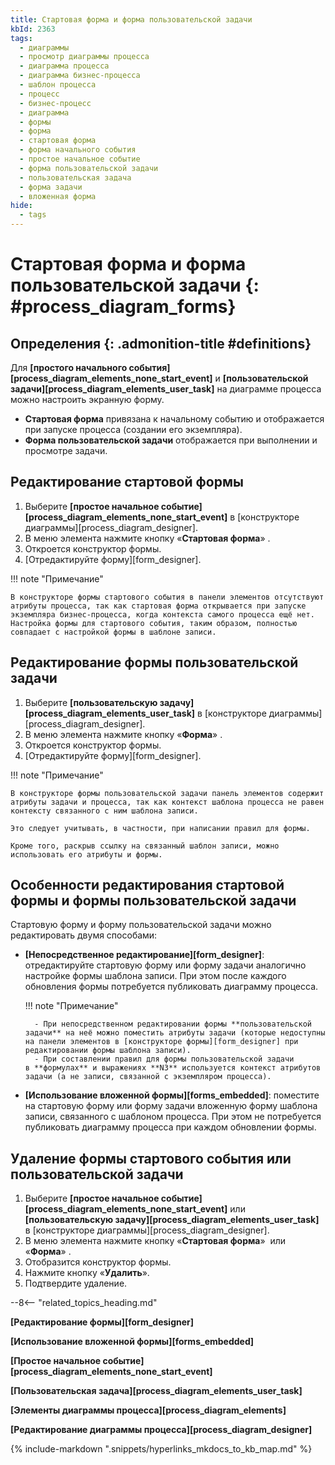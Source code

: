 ```yaml
---
title: Стартовая форма и форма пользовательской задачи
kbId: 2363
tags:
  - диаграммы
  - просмотр диаграммы процесса
  - диаграмма процесса
  - диаграмма бизнес-процесса
  - шаблон процесса
  - процесс
  - бизнес-процесс
  - диаграмма
  - формы
  - форма
  - стартовая форма
  - форма начального события
  - простое начальное событие
  - форма пользовательской задачи
  - пользовательская задача
  - форма задачи
  - вложенная форма
hide:
  - tags
---
```


# Стартовая форма и форма пользовательской задачи {: #process_diagram_forms}

<div class="admonition question" markdown="block">

## Определения {: .admonition-title #definitions}

Для **[простого начального события][process_diagram_elements_none_start_event]** и **[пользовательской задачи][process_diagram_elements_user_task]** на диаграмме процесса можно настроить экранную форму.

- **Стартовая форма** привязана к начальному событию и отображается при запуске процесса (создании его экземпляра).
- **Форма пользовательской задачи** отображается при выполнении и просмотре задачи.

</div>

## Редактирование стартовой формы

1. Выберите **[простое начальное событие][process_diagram_elements_none_start_event]** в [конструкторе диаграммы][process_diagram_designer].
2. В меню элемента нажмите кнопку «**Стартовая форма**» <i class="fa-light fa-window-maximize"></i>.
3. Откроется конструктор формы.
4. [Отредактируйте форму][form_designer].

!!! note "Примечание"

    В конструкторе формы стартового события в панели элементов отсутствуют атрибуты процесса, так как стартовая форма открывается при запуске экземпляра бизнес-процесса, когда контекста самого процесса ещё нет. Настройка формы для стартового события, таким образом, полностью совпадает с настройкой формы в шаблоне записи.

## Редактирование формы пользовательской задачи

1. Выберите **[пользовательскую задачу][process_diagram_elements_user_task]** в [конструкторе диаграммы][process_diagram_designer].
2. В меню элемента нажмите кнопку «**Форма**» <i class="fa-light fa-newspaper"></i>.
3. Откроется конструктор формы.
4. [Отредактируйте форму][form_designer].

!!! note "Примечание"

    В конструкторе формы пользовательской задачи панель элементов содержит атрибуты задачи и процесса, так как контекст шаблона процесса не равен контексту связанного с ним шаблона записи.

    Это следует учитывать, в частности, при написании правил для формы.

    Кроме того, раскрыв ссылку на связанный шаблон записи, можно использовать его атрибуты и формы.

## Особенности редактирования стартовой формы и формы пользовательской задачи

Стартовую форму и форму пользовательской задачи можно редактировать двумя способами:

- **[Непосредственное редактирование][form_designer]**: отредактируйте стартовую форму или форму задачи аналогично настройке формы шаблона записи. При этом после каждого обновления формы потребуется публиковать диаграмму процесса.

    !!! note "Примечание"

        - При непосредственном редактировании формы **пользовательской задачи** на неё можно поместить атрибуты задачи (которые недоступны на панели элементов в [конструкторе формы][form_designer] при редактировании формы шаблона записи).
        - При составлении правил для формы пользовательской задачи в **формулах** и выражениях **N3** используется контекст атрибутов задачи (а не записи, связанной с экземпляром процесса).

- **[Использование вложенной формы][forms_embedded]**: поместите на стартовую форму или форму задачи вложенную форму шаблона записи, связанного с шаблоном процесса. При этом не потребуется публиковать диаграмму процесса при каждом обновлении формы.

## Удаление формы стартового события или пользовательской задачи

1. Выберите **[простое начальное событие][process_diagram_elements_none_start_event]** или **[пользовательскую задачу][process_diagram_elements_user_task]** в [конструкторе диаграммы][process_diagram_designer].
2. В меню элемента нажмите кнопку «**Стартовая форма**» <i class="fa-light fa-window-maximize"></i> или «**Форма**» <i class="fa-light fa-newspaper">‌</i>.
3. Отобразится конструктор формы.
4. Нажмите кнопку «**Удалить**».
5. Подтвердите удаление.

--8<-- "related_topics_heading.md"

**[Редактирование формы][form_designer]**

**[Использование вложенной формы][forms_embedded]**

**[Простое начальное событие][process_diagram_elements_none_start_event]**

**[Пользовательская задача][process_diagram_elements_user_task]**

**[Элементы диаграммы процесса][process_diagram_elements]**

**[Редактирование диаграммы процесса][process_diagram_designer]**

{% include-markdown ".snippets/hyperlinks_mkdocs_to_kb_map.md" %}
